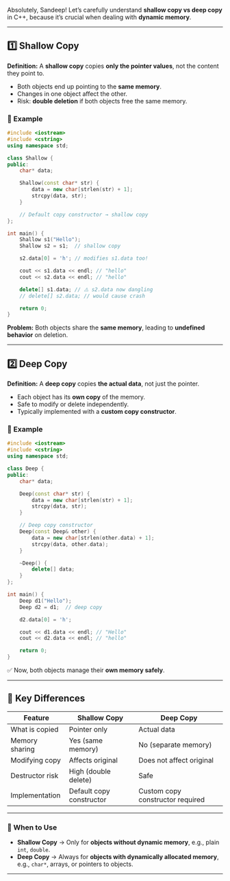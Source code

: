 Absolutely, Sandeep! Let’s carefully understand **shallow copy vs deep copy** in C++, because it’s crucial when dealing with **dynamic memory**.

---

## 1️⃣ Shallow Copy

**Definition:**
A **shallow copy** copies **only the pointer values**, not the content they point to.

* Both objects end up pointing to the **same memory**.
* Changes in one object affect the other.
* Risk: **double deletion** if both objects free the same memory.

### 🔹 Example

```cpp
#include <iostream>
#include <cstring>
using namespace std;

class Shallow {
public:
    char* data;

    Shallow(const char* str) {
        data = new char[strlen(str) + 1];
        strcpy(data, str);
    }

    // Default copy constructor → shallow copy
};

int main() {
    Shallow s1("Hello");
    Shallow s2 = s1;  // shallow copy

    s2.data[0] = 'h'; // modifies s1.data too!

    cout << s1.data << endl; // "hello"
    cout << s2.data << endl; // "hello"

    delete[] s1.data; // ⚠️ s2.data now dangling
    // delete[] s2.data; // would cause crash

    return 0;
}
```

**Problem:** Both objects share the **same memory**, leading to **undefined behavior** on deletion.

---

## 2️⃣ Deep Copy

**Definition:**
A **deep copy** copies **the actual data**, not just the pointer.

* Each object has its **own copy** of the memory.
* Safe to modify or delete independently.
* Typically implemented with a **custom copy constructor**.

### 🔹 Example

```cpp
#include <iostream>
#include <cstring>
using namespace std;

class Deep {
public:
    char* data;

    Deep(const char* str) {
        data = new char[strlen(str) + 1];
        strcpy(data, str);
    }

    // Deep copy constructor
    Deep(const Deep& other) {
        data = new char[strlen(other.data) + 1];
        strcpy(data, other.data);
    }

    ~Deep() {
        delete[] data;
    }
};

int main() {
    Deep d1("Hello");
    Deep d2 = d1;  // deep copy

    d2.data[0] = 'h'; 

    cout << d1.data << endl; // "Hello"
    cout << d2.data << endl; // "hello"

    return 0;
}
```

✅ Now, both objects manage their **own memory safely**.

---

## 🔹 Key Differences

| Feature         | Shallow Copy             | Deep Copy                        |
| --------------- | ------------------------ | -------------------------------- |
| What is copied  | Pointer only             | Actual data                      |
| Memory sharing  | Yes (same memory)        | No (separate memory)             |
| Modifying copy  | Affects original         | Does not affect original         |
| Destructor risk | High (double delete)     | Safe                             |
| Implementation  | Default copy constructor | Custom copy constructor required |

---

### 🔹 When to Use

* **Shallow Copy** → Only for **objects without dynamic memory**, e.g., plain `int`, `double`.
* **Deep Copy** → Always for **objects with dynamically allocated memory**, e.g., `char*`, arrays, or pointers to objects.

---

